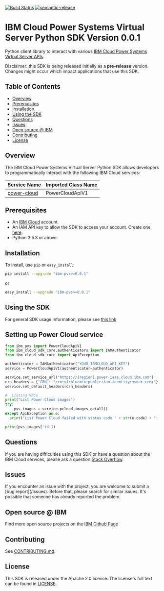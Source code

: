 [![Build Status](https://travis.ibm.com/CloudEngineering/python-sdk-template.svg?token=eW5FVD71iyte6tTby8gr&branch=master)](https://travis.ibm.com/CloudEngineering/python-sdk-template)
[![semantic-release](https://img.shields.io/badge/%20%20%F0%9F%93%A6%F0%9F%9A%80-semantic--release-e10079.svg)](https://github.com/semantic-release/semantic-release)
# IBM Cloud Power Systems Virtual Server Python SDK Version 0.0.1

Python client library to interact with various [IBM Cloud Power Systems Virtual Server APIs](https://cloud.ibm.com/apidocs?category=power-cloud).

Disclaimer: this SDK is being released initially as a **pre-release** version.
Changes might occur which impact applications that use this SDK.

## Table of Contents

<!--
  The TOC below is generated using the `markdown-toc` node package.

      https://github.com/jonschlinkert/markdown-toc

  You should regenerate the TOC after making changes to this file.

      npx markdown-toc -i README.md
  -->

<!-- toc -->

- [Overview](#overview)
- [Prerequisites](#prerequisites)
- [Installation](#installation)
- [Using the SDK](#using-the-sdk)
- [Questions](#questions)
- [Issues](#issues)
- [Open source @ IBM](#open-source--ibm)
- [Contributing](#contributing)
- [License](#license)

<!-- tocstop -->

## Overview

The IBM Cloud Power Systems Virtual Server Python SDK allows developers to programmatically interact with the following
IBM Cloud services:

Service Name | Imported Class Name
--- | ---
[power-cloud](https://cloud.ibm.com/apidocs/power-cloud) | PowerCloudApiV1

## Prerequisites

[ibm-cloud-onboarding]: https://cloud.ibm.com/registration

* An [IBM Cloud][ibm-cloud-onboarding] account.
* An IAM API key to allow the SDK to access your account. Create one [here](https://cloud.ibm.com/iam/apikeys).
* Python 3.5.3 or above.

## Installation

To install, use `pip` or `easy_install`:

```bash
pip install --upgrade "ibm-pvs>=0.0.1"
```

or

```bash
easy_install --upgrade "ibm-pvs>=0.0.1"
```

## Using the SDK
For general SDK usage information, please see [this link](https://github.com/IBM/ibm-cloud-sdk-common/blob/master/README.md)

## Setting up Power Cloud service
```python
from ibm_pvs import PowerCloudApiV1
from ibm_cloud_sdk_core.authenticators import IAMAuthenticator
from ibm_cloud_sdk_core import ApiException

authenticator = IAMAuthenticator("YOUR_IBMCLOUD_API_KEY")
service = PowerCloudApiV1(authenticator=authenticator)

service.set_service_url("https://{region}.power-iaas.cloud.ibm.com")
crn_headers = {"CRN": "crn:v1:bluemix:public:iam-identity:<your-crn>"}
service.set_default_headers(crn_headers)

#  Listing VPCs
print("List Power Cloud images")
try:
    pvs_images = service.pcloud_images_getall()
except ApiException as e:
  print("List Power Cloud failed with status code " + str(e.code) + ": " + e.message)

print(pvs_images['id'])
```

## Questions

If you are having difficulties using this SDK or have a question about the IBM Cloud services,
please ask a question
[Stack Overflow](http://stackoverflow.com/questions/ask?tags=ibm-cloud).

## Issues
If you encounter an issue with the project, you are welcome to submit a
[bug report](<github-repo-url>/issues).
Before that, please search for similar issues. It's possible that someone has already reported the problem.

## Open source @ IBM
Find more open source projects on the [IBM Github Page](http://ibm.github.io/)

## Contributing
See [CONTRIBUTING.md](https://github.ibm.com/CloudEngineering/python-sdk-template/blob/master/CONTRIBUTING.md).

## License

This SDK is released under the Apache 2.0 license.
The license's full text can be found in [LICENSE](https://github.ibm.com/CloudEngineering/python-sdk-template/blob/master/LICENSE).
